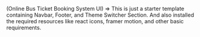 (Online Bus Ticket Booking System UI)
=> This is just a starter template containing Navbar, Footer, and Theme Switcher Section. And also installed the required resources like react icons, framer motion, and other basic requirements.
